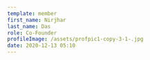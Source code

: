 ```yaml
---
template: member
first_name: Nirjhar
last_name: Das
role: Co-Founder
profileImage: /assets/profpic1-copy-3-1-.jpg
date: 2020-12-13 05:10
---
```

